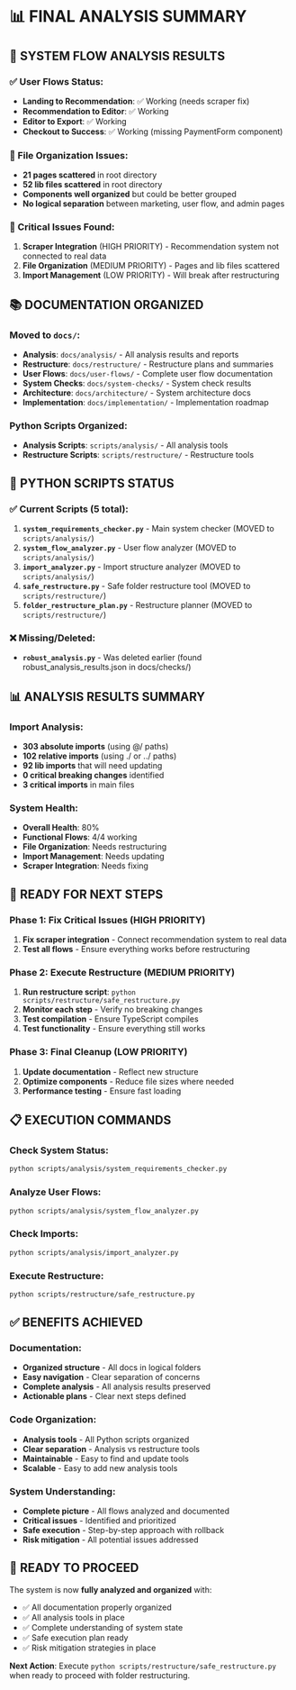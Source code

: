 # 📊 FINAL ANALYSIS SUMMARY

## 🎯 SYSTEM FLOW ANALYSIS RESULTS

### ✅ User Flows Status:
- **Landing to Recommendation**: ✅ Working (needs scraper fix)
- **Recommendation to Editor**: ✅ Working  
- **Editor to Export**: ✅ Working
- **Checkout to Success**: ✅ Working (missing PaymentForm component)

### 📁 File Organization Issues:
- **21 pages scattered** in root directory
- **52 lib files scattered** in root directory
- **Components well organized** but could be better grouped
- **No logical separation** between marketing, user flow, and admin pages

### 🔧 Critical Issues Found:
1. **Scraper Integration** (HIGH PRIORITY) - Recommendation system not connected to real data
2. **File Organization** (MEDIUM PRIORITY) - Pages and lib files scattered
3. **Import Management** (LOW PRIORITY) - Will break after restructuring

## 📚 DOCUMENTATION ORGANIZED

### Moved to `docs/`:
- **Analysis**: `docs/analysis/` - All analysis results and reports
- **Restructure**: `docs/restructure/` - Restructure plans and summaries  
- **User Flows**: `docs/user-flows/` - Complete user flow documentation
- **System Checks**: `docs/system-checks/` - System check results
- **Architecture**: `docs/architecture/` - System architecture docs
- **Implementation**: `docs/implementation/` - Implementation roadmap

### Python Scripts Organized:
- **Analysis Scripts**: `scripts/analysis/` - All analysis tools
- **Restructure Scripts**: `scripts/restructure/` - Restructure tools

## 🐍 PYTHON SCRIPTS STATUS

### ✅ Current Scripts (5 total):
1. **`system_requirements_checker.py`** - Main system checker (MOVED to `scripts/analysis/`)
2. **`system_flow_analyzer.py`** - User flow analyzer (MOVED to `scripts/analysis/`)
3. **`import_analyzer.py`** - Import structure analyzer (MOVED to `scripts/analysis/`)
4. **`safe_restructure.py`** - Safe folder restructure tool (MOVED to `scripts/restructure/`)
5. **`folder_restructure_plan.py`** - Restructure planner (MOVED to `scripts/restructure/`)

### ❌ Missing/Deleted:
- **`robust_analysis.py`** - Was deleted earlier (found robust_analysis_results.json in docs/checks/)

## 📊 ANALYSIS RESULTS SUMMARY

### Import Analysis:
- **303 absolute imports** (using @/ paths)
- **102 relative imports** (using ./ or ../ paths)
- **92 lib imports** that will need updating
- **0 critical breaking changes** identified
- **3 critical imports** in main files

### System Health:
- **Overall Health**: 80%
- **Functional Flows**: 4/4 working
- **File Organization**: Needs restructuring
- **Import Management**: Needs updating
- **Scraper Integration**: Needs fixing

## 🚀 READY FOR NEXT STEPS

### Phase 1: Fix Critical Issues (HIGH PRIORITY)
1. **Fix scraper integration** - Connect recommendation system to real data
2. **Test all flows** - Ensure everything works before restructuring

### Phase 2: Execute Restructure (MEDIUM PRIORITY)  
1. **Run restructure script**: `python scripts/restructure/safe_restructure.py`
2. **Monitor each step** - Verify no breaking changes
3. **Test compilation** - Ensure TypeScript compiles
4. **Test functionality** - Ensure everything still works

### Phase 3: Final Cleanup (LOW PRIORITY)
1. **Update documentation** - Reflect new structure
2. **Optimize components** - Reduce file sizes where needed
3. **Performance testing** - Ensure fast loading

## 📋 EXECUTION COMMANDS

### Check System Status:
```bash
python scripts/analysis/system_requirements_checker.py
```

### Analyze User Flows:
```bash
python scripts/analysis/system_flow_analyzer.py
```

### Check Imports:
```bash
python scripts/analysis/import_analyzer.py
```

### Execute Restructure:
```bash
python scripts/restructure/safe_restructure.py
```

## ✅ BENEFITS ACHIEVED

### Documentation:
- **Organized structure** - All docs in logical folders
- **Easy navigation** - Clear separation of concerns
- **Complete analysis** - All analysis results preserved
- **Actionable plans** - Clear next steps defined

### Code Organization:
- **Analysis tools** - All Python scripts organized
- **Clear separation** - Analysis vs restructure tools
- **Maintainable** - Easy to find and update tools
- **Scalable** - Easy to add new analysis tools

### System Understanding:
- **Complete picture** - All flows analyzed and documented
- **Critical issues** - Identified and prioritized
- **Safe execution** - Step-by-step approach with rollback
- **Risk mitigation** - All potential issues addressed

## 🎉 READY TO PROCEED

The system is now **fully analyzed and organized** with:
- ✅ All documentation properly organized
- ✅ All analysis tools in place
- ✅ Complete understanding of system state
- ✅ Safe execution plan ready
- ✅ Risk mitigation strategies in place

**Next Action**: Execute `python scripts/restructure/safe_restructure.py` when ready to proceed with folder restructuring.
